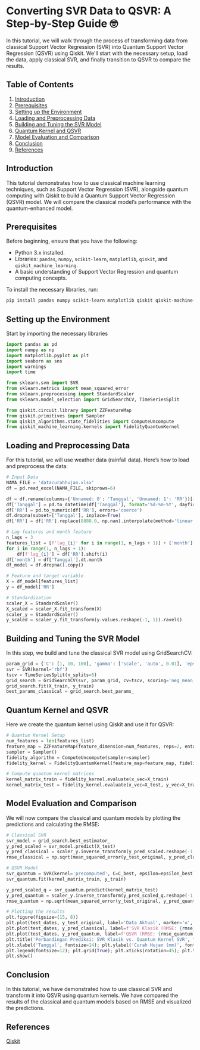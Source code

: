 # Converting SVR Data to QSVR: A Step-by-Step Guide 🤓

In this tutorial, we will walk through the process of transforming data from classical Support Vector Regression (SVR) into Quantum Support Vector Regression (QSVR) using Qiskit. We'll start with the necessary setup, load the data, apply classical SVR, and finally transition to QSVR to compare the results.

## Table of Contents
1. [Introduction](#introduction)
2. [Prerequisites](#prerequisites)
3. [Setting up the Environment](#setting-up-the-environment)
4. [Loading and Preprocessing Data](#loading-and-preprocessing-data)
5. [Building and Tuning the SVR Model](#building-and-tuning-the-svr-model)
6. [Quantum Kernel and QSVR](#quantum-kernel-and-qsvr)
7. [Model Evaluation and Comparison](#model-evaluation-and-comparison)
8. [Conclusion](#conclusion)
9. [References](#references)

## Introduction
This tutorial demonstrates how to use classical machine learning techniques, such as Support Vector Regression (SVR), alongside quantum computing with Qiskit to build a Quantum Support Vector Regression (QSVR) model. We will compare the classical model’s performance with the quantum-enhanced model.

## Prerequisites
Before beginning, ensure that you have the following:
- Python 3.x installed.
- Libraries: `pandas`, `numpy`, `scikit-learn`, `matplotlib`, `qiskit`, and `qiskit_machine_learning`.
- A basic understanding of Support Vector Regression and quantum computing concepts.

To install the necessary libraries, run:

```bash
pip install pandas numpy scikit-learn matplotlib qiskit qiskit-machine-learning
```

## Setting up the Environment
Start by importing the necessary libraries
```python
import pandas as pd
import numpy as np
import matplotlib.pyplot as plt
import seaborn as sns
import warnings
import time

from sklearn.svm import SVR
from sklearn.metrics import mean_squared_error
from sklearn.preprocessing import StandardScaler
from sklearn.model_selection import GridSearchCV, TimeSeriesSplit

from qiskit.circuit.library import ZZFeatureMap
from qiskit.primitives import Sampler
from qiskit_algorithms.state_fidelities import ComputeUncompute
from qiskit_machine_learning.kernels import FidelityQuantumKernel
```
## Loading and Preprocessing Data
For this tutorial, we will use weather data (rainfall data). Here’s how to load and preprocess the data:
```python
# Input Data    
NAMA_FILE = 'datacurahhujan.xlsx'
df = pd.read_excel(NAMA_FILE, skiprows=6)

df = df.rename(columns={'Unnamed: 0': 'Tanggal', 'Unnamed: 1': 'RR'})[['Tanggal', 'RR']]
df['Tanggal'] = pd.to_datetime(df['Tanggal'], format='%d-%m-%Y', dayfirst=True, errors='coerce')
df['RR'] = pd.to_numeric(df['RR'], errors='coerce')
df.dropna(subset=['Tanggal'], inplace=True)
df['RR'] = df['RR'].replace(8888.0, np.nan).interpolate(method='linear').fillna(0)

# Lag features and month feature
n_lags = 3
features_list = [f'lag_{i}' for i in range(1, n_lags + 1)] + ['month']
for i in range(1, n_lags + 1):
    df[f'lag_{i}'] = df['RR'].shift(i)
df['month'] = df['Tanggal'].dt.month
df_model = df.dropna().copy()

# Feature and target variable
X = df_model[features_list]
y = df_model['RR']

# Standardization
scaler_X = StandardScaler()
X_scaled = scaler_X.fit_transform(X)
scaler_y = StandardScaler()
y_scaled = scaler_y.fit_transform(y.values.reshape(-1, 1)).ravel()
```

## Building and Tuning the SVR Model
In this step, we build and tune the classical SVR model using GridSearchCV:
```python
param_grid = {'C': [1, 10, 100], 'gamma': ['scale', 'auto', 0.01], 'epsilon': [0.01, 0.1]}
svr = SVR(kernel='rbf')
tscv = TimeSeriesSplit(n_splits=5)
grid_search = GridSearchCV(svr, param_grid, cv=tscv, scoring='neg_mean_squared_error', n_jobs=-1, verbose=0)
grid_search.fit(X_train, y_train)
best_params_classical = grid_search.best_params_
```

## Quantum Kernel and QSVR
Here we create the quantum kernel using Qiskit and use it for QSVR:
```python
# Quantum Kernel Setup
num_features = len(features_list)
feature_map = ZZFeatureMap(feature_dimension=num_features, reps=2, entanglement='linear')
sampler = Sampler()
fidelity_algorithm = ComputeUncompute(sampler=sampler)
fidelity_kernel = FidelityQuantumKernel(feature_map=feature_map, fidelity=fidelity_algorithm)

# Compute quantum kernel matrices
kernel_matrix_train = fidelity_kernel.evaluate(x_vec=X_train)
kernel_matrix_test = fidelity_kernel.evaluate(x_vec=X_test, y_vec=X_train)
```

## Model Evaluation and Comparison
We will now compare the classical and quantum models by plotting the predictions and calculating the RMSE:
```python
# Classical SVR
svr_model = grid_search.best_estimator_
y_pred_scaled = svr_model.predict(X_test)
y_pred_classical = scaler_y.inverse_transform(y_pred_scaled.reshape(-1, 1)).ravel()
rmse_classical = np.sqrt(mean_squared_error(y_test_original, y_pred_classical))

# QSVR Model
svr_quantum = SVR(kernel='precomputed', C=C_best, epsilon=epsilon_best)
svr_quantum.fit(kernel_matrix_train, y_train)

y_pred_scaled_q = svr_quantum.predict(kernel_matrix_test)
y_pred_quantum = scaler_y.inverse_transform(y_pred_scaled_q.reshape(-1, 1)).ravel()
rmse_quantum = np.sqrt(mean_squared_error(y_test_original, y_pred_quantum))

# Plotting the results
plt.figure(figsize=(15, 8))
plt.plot(test_dates, y_test_original, label='Data Aktual', marker='o', linestyle='-', color='black', linewidth=2)
plt.plot(test_dates, y_pred_classical, label=f'SVR Klasik (RMSE: {rmse_classical:.2f})', linestyle='--', color='red')
plt.plot(test_dates, y_pred_quantum, label=f'QSVR (RMSE: {rmse_quantum:.2f})', linestyle='-.', color='green', linewidth=2.5)
plt.title('Perbandingan Prediksi: SVR Klasik vs. Quantum Kernel SVR', fontsize=18)
plt.xlabel('Tanggal', fontsize=14); plt.ylabel('Curah Hujan (mm)', fontsize=14)
plt.legend(fontsize=12); plt.grid(True); plt.xticks(rotation=45); plt.tight_layout()
plt.show()
```

## Conclusion
In this tutorial, we have demonstrated how to use classical SVR and transform it into QSVR using quantum kernels. We have compared the results of the classical and quantum models based on RMSE and visualized the predictions.

## References
[Qiskit](https://quantum.cloud.ibm.com/docs/en)
